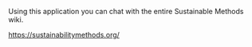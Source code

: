 Using this application you can chat with the entire Sustainable Methods wiki. 

https://sustainabilitymethods.org/
